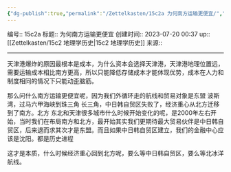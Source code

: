 ```yaml
---
{"dg-publish":true,"permalink":"/Zettelkasten/15c2a 为何南方运输更便宜/","dgPassFrontmatter":true}
---
```


编号:: 15c2a
标题:: 为何南方运输更便宜
创建时间:: 2023-07-20 00:37
up:: [[Zettelkasten/15c2 地理学历史\|15c2 地理学历史]]
来源:: 

---
天津港爆炸的原因最根本是成本，为什么资本会选择天津港，天津港地理位置远，需要运输成本相比南方更高，所以只能降低存储成本才能体现优势，成本在人力和制度相同的情况下只能动歪脑筋。

那么问什么南方运输更便宜呢，因为我们外循环走的航线和贸易对象是东盟 波斯湾，过马六甲海峡到珠三角 长三角，中日韩自贸区失败了，经济重心从北方迁移到了南方。北方 东北和天津很多城市什么时候开始变化的呢，是2000年左右开始，当时我们在布局南方和北方，最开始其实我们更期待最大贸易伙伴是中日韩自贸区，后来退而求其次才是东盟。而且如果中日韩自贸区建立，我们的金融中心应该是沈阳。都是历史进程

这才是本质，什么时候经济重心回到北方呢，要么等中日韩自贸区，要么等北冰洋航线。